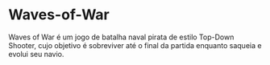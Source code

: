# Waves-of-War
Waves of War é um jogo de batalha naval pirata de estilo Top-Down Shooter, cujo objetivo é sobreviver até o final da partida enquanto saqueia e evolui seu navio.
